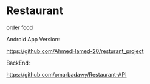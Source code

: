 # Restaurant
order food

Android App Version:

https://github.com/AhmedHamed-20/resturant_project

BackEnd:

https://github.com/omarbadawy/Restaurant-API